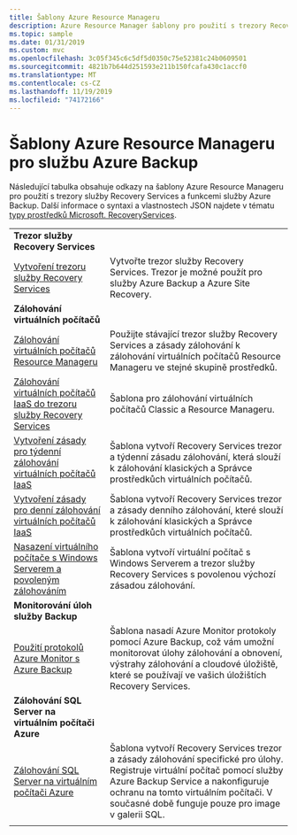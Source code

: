 ```yaml
---
title: Šablony Azure Resource Manageru
description: Azure Resource Manager šablony pro použití s trezory Recovery Services a Azure Backupmi funkcemi
ms.topic: sample
ms.date: 01/31/2019
ms.custom: mvc
ms.openlocfilehash: 3c05f345c6c5df5d0350c75e52381c24b0609501
ms.sourcegitcommit: 4821b7b644d251593e211b150fcafa430c1accf0
ms.translationtype: MT
ms.contentlocale: cs-CZ
ms.lasthandoff: 11/19/2019
ms.locfileid: "74172166"
---
```

# <a name="azure-resource-manager-templates-for-azure-backup"></a>Šablony Azure Resource Manageru pro službu Azure Backup

Následující tabulka obsahuje odkazy na šablony Azure Resource Manageru pro použití s trezory služby Recovery Services a funkcemi služby Azure Backup. Další informace o syntaxi a vlastnostech JSON najdete v tématu [typy prostředků Microsoft. RecoveryServices](/azure/templates/microsoft.recoveryservices/allversions).

|   |   |
|---|---|
|**Trezor služby Recovery Services** | |
| [Vytvoření trezoru služby Recovery Services](https://github.com/Azure/azure-quickstart-templates/tree/master/101-recovery-services-vault-create)| Vytvořte trezor služby Recovery Services. Trezor je možné použít pro služby Azure Backup a Azure Site Recovery. |
|**Zálohování virtuálních počítačů**| |
| [Zálohování virtuálních počítačů Resource Manageru](https://github.com/Azure/azure-quickstart-templates/tree/master/101-recovery-services-backup-vms) | Použijte stávající trezor služby Recovery Services a zásady zálohování k zálohování virtuálních počítačů Resource Manageru ve stejné skupině prostředků.|
| [Zálohování virtuálních počítačů IaaS do trezoru služby Recovery Services](https://github.com/Azure/azure-quickstart-templates/tree/master/201-recovery-services-backup-classic-resource-manager-vms) | Šablona pro zálohování virtuálních počítačů Classic a Resource Manageru. |
| [Vytvoření zásady pro týdenní zálohování virtuálních počítačů IaaS](https://github.com/Azure/azure-quickstart-templates/tree/master/101-recovery-services-weekly-backup-policy-create) | Šablona vytvoří Recovery Services trezor a týdenní zásadu zálohování, která slouží k zálohování klasických a Správce prostředkůch virtuálních počítačů.|
| [Vytvoření zásady pro denní zálohování virtuálních počítačů IaaS](https://github.com/Azure/azure-quickstart-templates/tree/master/101-recovery-services-daily-backup-policy-create) | Šablona vytvoří Recovery Services trezor a zásady denního zálohování, které slouží k zálohování klasických a Správce prostředkůch virtuálních počítačů.|
| [Nasazení virtuálního počítače s Windows Serverem a povoleným zálohováním](https://github.com/Azure/azure-quickstart-templates/tree/master/101-recovery-services-create-vm-and-configure-backup) | Šablona vytvoří virtuální počítač s Windows Serverem a trezor služby Recovery Services s povolenou výchozí zásadou zálohování.|
|**Monitorování úloh služby Backup** |  |
| [Použití protokolů Azure Monitor s Azure Backup](https://github.com/Azure/azure-quickstart-templates/tree/master/101-backup-oms-monitoring) | Šablona nasadí Azure Monitor protokoly pomocí Azure Backup, což vám umožní monitorovat úlohy zálohování a obnovení, výstrahy zálohování a cloudové úložiště, které se používají ve vašich úložištích Recovery Services.|  
|**Zálohování SQL Server na virtuálním počítači Azure** |  |
| [Zálohování SQL Server na virtuálním počítači Azure](https://github.com/Azure/azure-quickstart-templates/tree/master/101-recovery-services-vm-workload-backup) | Šablona vytvoří Recovery Services trezor a zásady zálohování specifické pro úlohy. Registruje virtuální počítač pomocí služby Azure Backup Service a nakonfiguruje ochranu na tomto virtuálním počítači. V současné době funguje pouze pro image v galerii SQL. |
|   |   |
